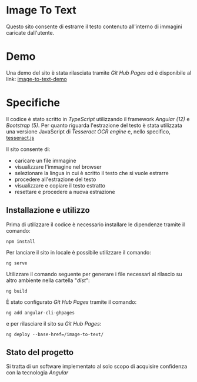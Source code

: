 # Image To Text

Questo sito consente di estrarre il testo contenuto all'interno di immagini caricate dall'utente.
# Demo
Una demo del sito è stata rilasciata tramite *Git Hub Pages* ed è disponibile al link:
[image-to-text-demo](https://giovanninicolettawork.github.io/image-to-text/)

# Specifiche

Il codice è stato scritto in *TypeScript* utilizzando il framework *Angular (12)* e *Bootstrap (5)*.
Per quanto riguarda l'estrazione del testo è stata utilizzata una versione JavaScript di *Tesseract OCR engine* e, nello specifico, [tesseract.js](https://tesseract.projectnaptha.com/)

Il sito consente di:
- caricare un file immagine
- visualizzare l'immagine nel browser
- selezionare la lingua in cui è scritto il testo che si vuole estrarre
- procedere all'estrazione del testo
- visualizzare e copiare il testo estratto
- resettare e procedere a nuova estrazione

## Installazione e utilizzo
Prima di utilizzare il codice è necessario installare le dipendenze tramite il comando:

    npm install

Per lanciare il sito in locale è possibile utilizzare il comando:

    ng serve
Utilizzare il comando seguente per generare i file necessari al rilascio su altro ambiente nella cartella "*dist*":

    ng build
È stato configurato *Git Hub Pages* tramite il comando:

    ng add angular-cli-ghpages
e per rilasciare il sito su *Git Hub Pages*:

    ng deploy --base-href=/image-to-text/

## Stato del progetto
Si tratta di un software implementato al solo scopo di acquisire confidenza con la tecnologia *Angular*